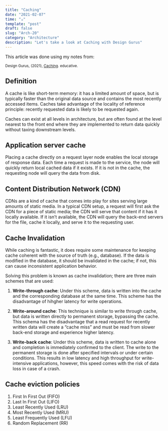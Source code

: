```yaml
---
title: "Caching"
date: "2021-02-07"
time: "☕️"
template: "post"
draft: false
slug: "Arch-20"
category: "Architecture"
description: "Let's take a look at Caching with Design Gurus"
---
```


This article was done using my notes from:

<sub>Design Gurus, (2021), [Caching](https://www.educative.io/courses/grokking-the-system-design-interview/3j6NnJrpp5p). educative.</sub></br>

## Definition

A cache is like short-term memory: it has a limited amount of space, but is typically faster than the original data source and contains the most recently accessed items. Caches take advantage of the locality of reference principle: recently requested data is likely to be requested again. 

Caches can exist at all levels in architecture, but are often found at the level nearest to the front end where they are implemented to return data quickly without taxing downstream levels.

## Application server cache

Placing a cache directly on a request layer node enables the local storage of response data. Each time a request is made to the service, the node will quickly return local cached data if it exists. If it is not in the cache, the requesting node will query the data from disk.

## Content Distribution Network (CDN)

CDNs are a kind of cache that comes into play for sites serving large amounts of static media. In a typical CDN setup, a request will first ask the CDN for a piece of static media; the CDN will serve that content if it has it locally available. If it isn’t available, the CDN will query the back-end servers for the file, cache it locally, and serve it to the requesting user.

## Cache Invalidation

While caching is fantastic, it does require some maintenance for keeping cache coherent with the source of truth (e.g., database). If the data is modified in the database, it should be invalidated in the cache; if not, this can cause inconsistent application behavior. 

Solving this problem is known as cache invalidation; there are three main schemes that are used:

1. **Write-through cache**: Under this scheme, data is written into the cache and the corresponding database at the same time. This scheme has the disadvantage of hihgher latency for write operations.

2. **Write-around cache**: This technique is similar to write through cache, but data is written directly to permanent storage, bypassing the cache. This schema has the disadvantage that a read request for recently written data will create a “cache miss” and must be read from slower back-end storage and experience higher latency.

3. **Write-back cache**: Under this scheme, data is written to cache alone and completion is immediately confirmed to the client. The write to the permanent storage is done after specified intervals or under certain conditions. This results in low latency and high throughput for write-intensive applications, however, this speed comes with the risk of data loss in case of a crash.

## Cache eviction policies

1. First In First Out (FIFO)
2. Last In First Out (LIFO)
3. Least Recently Used (LRU)
4. Most Recently Used (MRU)
5. Least Frequently Used (LFU)
6. Random Replacement (RR)


